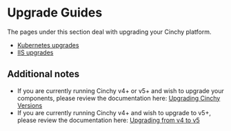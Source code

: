 # Upgrade Guides

The pages under this section deal with upgrading your Cinchy platform.

- [Kubernetes upgrades](../upgrade-guides/kubernetes-upgrades/)
- [IIS upgrades](../upgrade-guides/iis-upgrades/)

## Additional notes


* If you are currently running Cinchy v4+ or v5+ and wish to upgrade your components, please review the documentation here: [Upgrading Cinchy Versions](upgrades/)
* If you are currently running Cinchy v4+ and wish to upgrade to v5+, please review the documentation here: [Upgrading from v4 to v5](upgrading-from-v4-to-v5.md)
